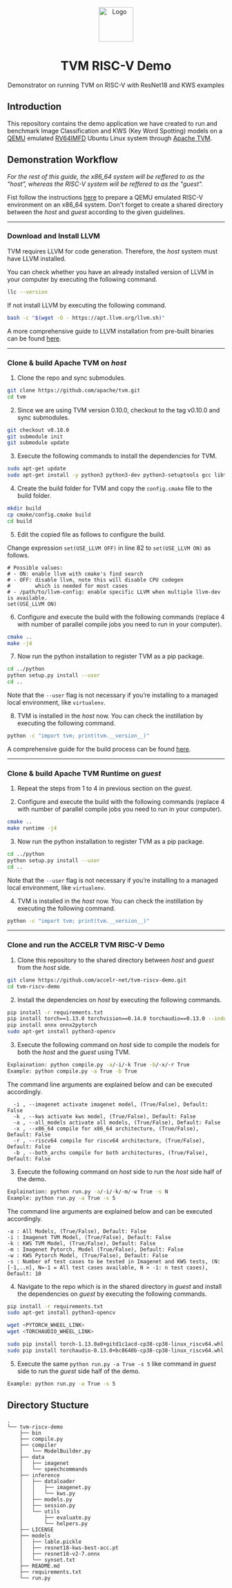 <div align="center">
  <a href="https://accelr.lk/">
    <img src="https://avatars.githubusercontent.com/u/55974019?s=200&v=4" alt="Logo" width="80" height="80">
  </a>

<h1 align="center">TVM RISC-V Demo</h1>

<p align="center">
   Demonstrator on running TVM on RISC-V with ResNet18 and KWS examples
    <br />
  </p>
</div>
</p>

## Introduction
This repository contains the demo application we have created to run and benchmark Image Classification and KWS (Key Word Spotting) models on a [QEMU](https://www.qemu.org/) emulated [RV64IMFD](https://www3.diism.unisi.it/~giorgi/didattica/tools1/RISCV_ISA_TABLE-v11.pdf) Ubuntu Linux system through [Apache TVM](https://tvm.apache.org/).

## Demonstration Workflow
*For the rest of this guide, the x86_64 system will be reffered to as the "host", whereas the RISC-V system will be reffered to as the "guest".*

Fist follow the instructions [here](./docs/ubuntu_qemu.md) to prepare a QEMU emulated RISC-V environment on an x86_64 system. Don't forget to create a shared directory between the _host_ and _guest_ according to the given guidelines.

---

### Download and Install LLVM

TVM requires LLVM for code generation. Therefore, the *_host_* system must have LLVM installed.

You can check whether you have an already installed version of LLVM in your computer by executing the following command.
```bash
llc --version
```

If not install LLVM by executing the following command.
```bash
bash -c "$(wget -O - https://apt.llvm.org/llvm.sh)"
```

A more comprehensive guide to LLVM installation from pre-built binaries can be found [here](https://apt.llvm.org/).

---

### Clone & build Apache TVM on _host_

1. Clone the repo and sync submodules.
```bash
git clone https://github.com/apache/tvm.git
cd tvm
```

2. Since we are using TVM version 0.10.0, checkout to the tag v0.10.0 and sync submodules.
```bash
git checkout v0.10.0
git submodule init
git submodule update
```

3. Execute the following commands to install the dependencies for TVM.
```bash
sudo apt-get update
sudo apt-get install -y python3 python3-dev python3-setuptools gcc libtinfo-dev zlib1g-dev build-essential cmake libedit-dev libxml2-dev
```

4. Create the build folder for TVM and copy the `config.cmake` file to the build folder.
```bash
mkdir build
cp cmake/config.cmake build
cd build
```

5. Edit the copied file as follows to configure the build.

Change expression `set(USE_LLVM OFF)` in line 82 to `set(USE_LLVM ON)` as follows.

```
# Possible values:
# - ON: enable llvm with cmake's find search
# - OFF: disable llvm, note this will disable CPU codegen
#        which is needed for most cases
# - /path/to/llvm-config: enable specific LLVM when multiple llvm-dev is available.
set(USE_LLVM ON)

```

6. Configure and execute the build with the following commands (replace 4 with number of parallel compile jobs you need to run in your computer).
```bash
cmake ..
make -j4
```

7. Now run the python installation to register TVM as a pip package.
```bash
cd ../python
python setup.py install --user
cd ..
```

Note that the `--user` flag is not necessary if you’re installing to a managed local environment, like `virtualenv`.

8. TVM is installed in the _host_ now. You can check the instillation by executing the following command.
```bash
python -c "import tvm; print(tvm.__version__)"
```

A comprehensive guide for the build process can be found [here](https://tvm.apache.org/docs/v0.10.0/install/from_source.html).

---

### Clone & build Apache TVM Runtime on _guest_

1. Repeat the steps from 1 to 4 in previous section on the _guest_.

2. Configure and execute the build with the following commands (replace 4 with number of parallel compile jobs you need to run in your computer).
```bash
cmake ..
make runtime -j4
```

3. Now run the python installation to register TVM as a pip package.
```bash
cd ../python
python setup.py install --user
cd ..
```

Note that the `--user` flag is not necessary if you’re installing to a managed local environment, like `virtualenv`.

4. TVM is installed in the _host_ now. You can check the instillation by executing the following command.
```bash
python -c "import tvm; print(tvm.__version__)"
```

---

### Clone and run the ACCELR TVM RISC-V Demo

1. Clone this repository to the shared directory between _host_ and _guest_ from the _host_ side.
```bash
git clone https://github.com/accelr-net/tvm-riscv-demo.git
cd tvm-riscv-demo
```

2. Install the dependencies on _host_ by executing the following commands.
```bash
pip install -r requirements.txt
pip install torch==1.13.0 torchvision==0.14.0 torchaudio==0.13.0 --index-url https://download.pytorch.org/whl/cpu
pip install onnx onnx2pytorch
sudo apt-get install python3-opencv
```

3. Execute the following command on _host_ side to compile the models for both the _host_ and the _guest_ using TVM.
```bash
Explaination: python compile.py -a/-i/-k True -b/-x/-r True
Example: python compile.py -a True -b True
```

The command line arguments are explained below and can be executed accordingly.

```
  -i , --imagenet activate imagenet model, (True/False), Default: False
  -k , --kws activate kws model, (True/False), Default: False
  -a , --all_models activate all models, (True/False), Default: False
  -x , --x86_64 compile for x86_64 architecture, (True/False), Default: False
  -r , --riscv64 compile for riscv64 architecture, (True/False), Default: False
  -b , --both_archs compile for both architectures, (True/False), Default: False
```

3. Execute the following command on _host_ side to run the _host_ side half of the demo.
```bash
Explaination: python run.py -a/-i/-k/-m/-w True -s N
Example: python run.py -a True -s 5
```

The command line arguments are explained below and can be executed accordingly.
```
-a : All Models, (True/False), Default: False
-i : Imagenet TVM Model, (True/False), Default: False
-k : KWS TVM Model, (True/False), Default: False
-m : Imagenet Pytorch, Model (True/False), Default: False
-w : KWS Pytorch Model, (True/False), Default: False
-s : Number of test cases to be tested in Imagenet and KWS tests, (N: [-1,..n], N=-1 = All test cases available, N > -1: n test cases), Default: 10
```

4. Navigate to the repo which is in the shared directory in _guest_ and install the dependencies on _guest_ by executing the following commands.

```bash
pip install -r requirements.txt
sudo apt-get install python3-opencv

wget <PYTORCH_WHEEL_LINK>
wget <TORCHAUDIO_WHEEL_LINK>

sudo pip install torch-1.13.0a0+gitd1c1acd-cp38-cp38-linux_riscv64.whl
sudo pip install torchaudio-0.13.0+bc8640b-cp38-cp38-linux_riscv64.whl
```

5. Execute the same `python run.py -a True -s 5` like command in _guest_ side to run the _guest_ side half of the demo.
```bash
Example: python run.py -a True -s 5
```

## Directory Stucture

```
.
└── tvm-riscv-demo
    ├── bin
    ├── compile.py
    ├── compiler
    │   └── ModelBuilder.py
    ├── data
    │   ├── imagenet
    │   └── speechcommands
    ├── inference
    │   ├── dataloader
    │   │   ├── imagenet.py
    │   │   └── kws.py
    │   ├── models.py
    │   ├── session.py
    │   └── utils
    │       ├── evaluate.py
    │       └── helpers.py
    ├── LICENSE
    ├── models
    │   ├── lable.pickle
    │   ├── resnet18-kws-best-acc.pt
    │   ├── resnet18-v2-7.onnx
    │   └── synset.txt
    ├── README.md
    ├── requirements.txt
    └── run.py
```
